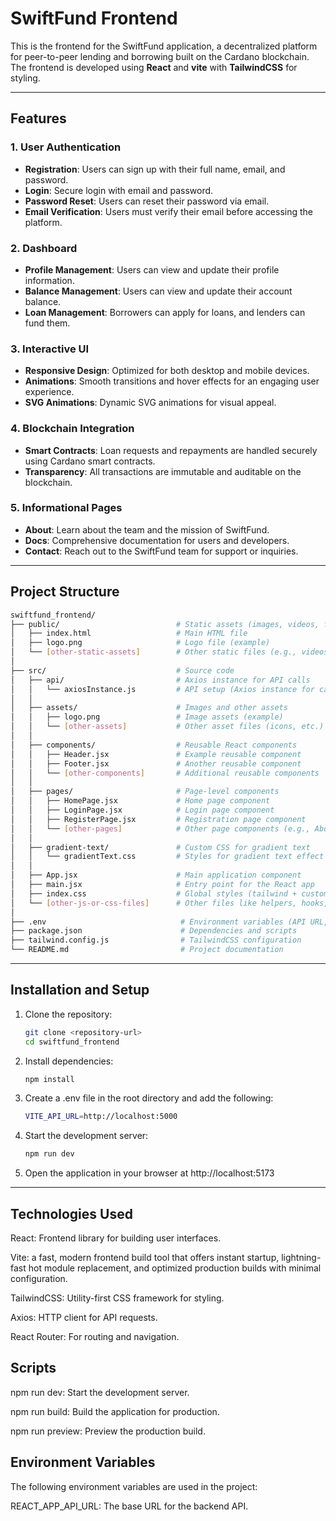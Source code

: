 # SwiftFund Frontend

This is the frontend for the SwiftFund application, a decentralized platform for peer-to-peer lending and borrowing built on the Cardano blockchain. The frontend is developed using **React** and  **vite** with **TailwindCSS** for styling.

---

## Features

### 1. **User Authentication**
- **Registration**: Users can sign up with their full name, email, and password.
- **Login**: Secure login with email and password.
- **Password Reset**: Users can reset their password via email.
- **Email Verification**: Users must verify their email before accessing the platform.

### 2. **Dashboard**
- **Profile Management**: Users can view and update their profile information.
- **Balance Management**: Users can view and update their account balance.
- **Loan Management**: Borrowers can apply for loans, and lenders can fund them.

### 3. **Interactive UI**
- **Responsive Design**: Optimized for both desktop and mobile devices.
- **Animations**: Smooth transitions and hover effects for an engaging user experience.
- **SVG Animations**: Dynamic SVG animations for visual appeal.

### 4. **Blockchain Integration**
- **Smart Contracts**: Loan requests and repayments are handled securely using Cardano smart contracts.
- **Transparency**: All transactions are immutable and auditable on the blockchain.

### 5. **Informational Pages**
- **About**: Learn about the team and the mission of SwiftFund.
- **Docs**: Comprehensive documentation for users and developers.
- **Contact**: Reach out to the SwiftFund team for support or inquiries.

---

## Project Structure

```bash
swiftfund_frontend/
├── public/                          # Static assets (images, videos, fonts)
│   ├── index.html                   # Main HTML file
│   ├── logo.png                     # Logo file (example)
│   └── [other-static-assets]        # Other static files (e.g., videos, fonts)
│
├── src/                             # Source code
│   ├── api/                         # Axios instance for API calls
│   │   └── axiosInstance.js         # API setup (Axios instance for calls)
│   │
│   ├── assets/                      # Images and other assets
│   │   ├── logo.png                 # Image assets (example)
│   │   └── [other-assets]           # Other asset files (icons, etc.)
│   │
│   ├── components/                  # Reusable React components
│   │   ├── Header.jsx               # Example reusable component
│   │   ├── Footer.jsx               # Another reusable component
│   │   └── [other-components]       # Additional reusable components
│   │
│   ├── pages/                       # Page-level components
│   │   ├── HomePage.jsx             # Home page component
│   │   ├── LoginPage.jsx            # Login page component
│   │   ├── RegisterPage.jsx         # Registration page component
│   │   └── [other-pages]            # Other page components (e.g., About, Dashboard)
│   │
│   ├── gradient-text/               # Custom CSS for gradient text
│   │   └── gradientText.css         # Styles for gradient text effect
│   │
│   ├── App.jsx                      # Main application component
│   ├── main.jsx                     # Entry point for the React app
│   ├── index.css                    # Global styles (tailwind + custom CSS)
│   └── [other-js-or-css-files]      # Other files like helpers, hooks, utilities, etc.
│
├── .env                              # Environment variables (API URL, etc.)
├── package.json                      # Dependencies and scripts
├── tailwind.config.js                # TailwindCSS configuration
└── README.md                         # Project documentation

 ```


---

## Installation and Setup

1. Clone the repository:
   ```bash
   git clone <repository-url>
   cd swiftfund_frontend


2.  Install dependencies:
    ```bash
    npm install


3. Create a .env file in the root directory and add the following:
   ```bash
   VITE_API_URL=http://localhost:5000


4. Start the development server:
   ```bash
   npm run dev


5. Open the application in your browser at http://localhost:5173




---

## Technologies Used
React: Frontend library for building user interfaces.

Vite: a fast, modern frontend build tool that offers instant startup, lightning-fast hot module replacement, and optimized production builds with minimal configuration.


TailwindCSS: Utility-first CSS framework for styling.


Axios: HTTP client for API requests.


React Router: For routing and navigation.


## Scripts
npm run dev: Start the development server.

npm run build: Build the application for production.

npm run preview: Preview the production build.


## Environment Variables
The following environment variables are used in the project:

REACT_APP_API_URL: The base URL for the backend API.
